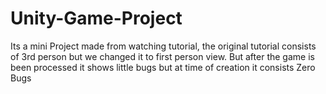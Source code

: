# Unity-Game-Project
Its a mini Project made from watching tutorial, the original tutorial consists of 3rd person but we changed it to first person view. But after the game is been processed it shows little bugs but at time of creation it consists Zero Bugs
